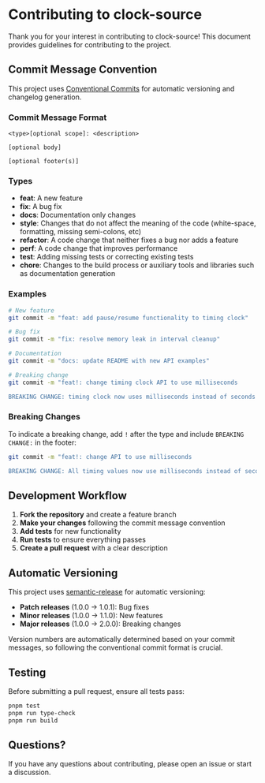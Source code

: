 # Contributing to clock-source

Thank you for your interest in contributing to clock-source! This document provides guidelines for contributing to the project.

## Commit Message Convention

This project uses [Conventional Commits](https://www.conventionalcommits.org/) for automatic versioning and changelog generation.

### Commit Message Format

```
<type>[optional scope]: <description>

[optional body]

[optional footer(s)]
```

### Types

- **feat**: A new feature
- **fix**: A bug fix
- **docs**: Documentation only changes
- **style**: Changes that do not affect the meaning of the code (white-space, formatting, missing semi-colons, etc)
- **refactor**: A code change that neither fixes a bug nor adds a feature
- **perf**: A code change that improves performance
- **test**: Adding missing tests or correcting existing tests
- **chore**: Changes to the build process or auxiliary tools and libraries such as documentation generation

### Examples

```bash
# New feature
git commit -m "feat: add pause/resume functionality to timing clock"

# Bug fix
git commit -m "fix: resolve memory leak in interval cleanup"

# Documentation
git commit -m "docs: update README with new API examples"

# Breaking change
git commit -m "feat!: change timing clock API to use milliseconds

BREAKING CHANGE: timing clock now uses milliseconds instead of seconds for all time values"
```

### Breaking Changes

To indicate a breaking change, add `!` after the type and include `BREAKING CHANGE:` in the footer:

```bash
git commit -m "feat!: change API to use milliseconds

BREAKING CHANGE: All timing values now use milliseconds instead of seconds"
```

## Development Workflow

1. **Fork the repository** and create a feature branch
2. **Make your changes** following the commit message convention
3. **Add tests** for new functionality
4. **Run tests** to ensure everything passes
5. **Create a pull request** with a clear description

## Automatic Versioning

This project uses [semantic-release](https://github.com/semantic-release/semantic-release) for automatic versioning:

- **Patch releases** (1.0.0 → 1.0.1): Bug fixes
- **Minor releases** (1.0.0 → 1.1.0): New features
- **Major releases** (1.0.0 → 2.0.0): Breaking changes

Version numbers are automatically determined based on your commit messages, so following the conventional commit format is crucial.

## Testing

Before submitting a pull request, ensure all tests pass:

```bash
pnpm test
pnpm run type-check
pnpm run build
```

## Questions?

If you have any questions about contributing, please open an issue or start a discussion.
